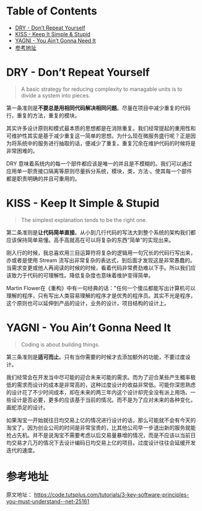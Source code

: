 # Table of Contents

* [DRY - Don’t Repeat Yourself](#dry---dont-repeat-yourself)
* [KISS - Keep It Simple & Stupid](#kiss---keep-it-simple--stupid)
* [YAGNI - You Ain’t Gonna Need It](#yagni---you-aint-gonna-need-it)
* [参考地址](#参考地址)








# DRY - Don’t Repeat Yourself

> A basic strategy for reducing complexity to managable units is to divide a system into pieces.

第一条准则是**不要总是用相同代码解决相同问题**。尽量在项目中减少重复的代码行，重复的方法，重复的模块。

其实许多设计原则和模式最本质的思想都是在消除重复。我们经常提起的重用性和可维护性其实是基于减少重复这一简单的思想。为什么现在微服务盛行呢？正是因为将系统中的服务进行抽取的话，便减少了重复。重复冗余在维护代码的时候将是非常困难的。

DRY 意味着系统内的每一个部件都应该是唯一的并且是不模糊的。我们可以通过应用单一职责接口隔离等原则尽量拆分系统，模块，类，方法·。使其每一个部件都是职责明确的并且可重用的。

# KISS - Keep It Simple & Stupid

> The simplest explanation tends to be the right one.

第二条准则是**让代码简单直接**。从小到几行代码的写法大到整个系统的架构我们都应该保持简单易懂。高手高就高在可以将复杂的东西“简单”的实现出来。

刚入行的时候，我总喜欢用三目运算符将复杂的逻辑用一句冗长的代码行写出来，亦或者是使用 Stream 流写出非常复杂的表达式，到后面才发现这是非常愚蠢的。当需求变更或他人再阅读的时候的时候，看着代码非常费劲难以下手。所以我们应该致力于代码的可理解性。降低复杂度也意味着维护变得简单。

Martin Flower在《重构》中有一句经典的话："任何一个傻瓜都能写出计算机可以理解的程序，只有写出人类容易理解的程序才是优秀的程序员。其实不光是程序，这个原则也可以延伸到产品的设计，业务的设计，项目结构的设计上。

# YAGNI - You Ain’t Gonna Need It

> Coding is about building things.

第三条准则是**适可而止**。只有当你需要的时候才去添加额外的功能，不要过度设计。

我们经常会在开发当中尽可能的迎合未来可能的需求。而为了迎合某些产生概率极低的需求而设计的成本是非常高的，这种过度设计的收益非常低。可能你深思熟虑的设计花了不少时间成本，却在未来的两三年内这个设计却完全没有派上用场。一些设计是否必要，更多的应该基于当前的情况。而不是为了应对未来的各种变化，画蛇添足的设计。

如果淘宝一开始就往日均交易上亿的情况进行设计的话，那么可能就不会有今天的淘宝了。因为创业公司的时间是非常宝贵的，比其他公司早一步退出新的服务就能抢占先机。并不是说淘宝不需要考虑以后交易量暴增的情况，而是不应该以当前日均交易才几万的情况下去设计编码日均交易上亿的项目。过度设计往往会延缓开发迭代的速度。





# 参考地址



原文地址： https://code.tutsplus.com/tutorials/3-key-software-principles-you-must-understand--net-25161

